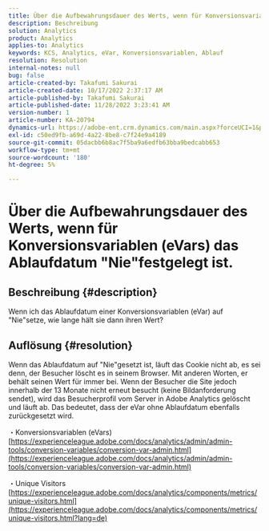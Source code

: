 ```yaml
---
title: Über die Aufbewahrungsdauer des Werts, wenn für Konversionsvariablen (eVars) das Ablaufdatum "Nie"festgelegt ist.
description: Beschreibung
solution: Analytics
product: Analytics
applies-to: Analytics
keywords: KCS, Analytics, eVar, Konversionsvariablen, Ablauf
resolution: Resolution
internal-notes: null
bug: false
article-created-by: Takafumi Sakurai
article-created-date: 10/17/2022 2:37:17 AM
article-published-by: Takafumi Sakurai
article-published-date: 11/28/2022 3:23:41 AM
version-number: 1
article-number: KA-20794
dynamics-url: https://adobe-ent.crm.dynamics.com/main.aspx?forceUCI=1&pagetype=entityrecord&etn=knowledgearticle&id=730c1297-c44d-ed11-bba2-000d3a5c1bcc
exl-id: c50ed9fb-a69d-4a22-8be8-c7f24e9a4189
source-git-commit: 05dacbb6b8ac7f5ba9a6edfb63bba9bedcabb653
workflow-type: tm+mt
source-wordcount: '180'
ht-degree: 5%

---
```


# Über die Aufbewahrungsdauer des Werts, wenn für Konversionsvariablen (eVars) das Ablaufdatum &quot;Nie&quot;festgelegt ist.

## Beschreibung {#description}

Wenn ich das Ablaufdatum einer Konversionsvariablen (eVar) auf &quot;Nie&quot;setze, wie lange hält sie dann ihren Wert?

## Auflösung {#resolution}


Wenn das Ablaufdatum auf &quot;Nie&quot;gesetzt ist, läuft das Cookie nicht ab, es sei denn, der Besucher löscht es in seinem Browser. Mit anderen Worten, er behält seinen Wert für immer bei. Wenn der Besucher die Site jedoch innerhalb der 13 Monate nicht erneut besucht (keine Bildanforderung sendet), wird das Besucherprofil vom Server in Adobe Analytics gelöscht und läuft ab. Das bedeutet, dass der eVar ohne Ablaufdatum ebenfalls zurückgesetzt wird.

・Konversionsvariablen (eVars)
[https://experienceleague.adobe.com/docs/analytics/admin/admin-tools/conversion-variables/conversion-var-admin.html](https://experienceleague.adobe.com/docs/analytics/admin/admin-tools/conversion-variables/conversion-var-admin.html)

・Unique Visitors
[https://experienceleague.adobe.com/docs/analytics/components/metrics/unique-visitors.html](https://experienceleague.adobe.com/docs/analytics/components/metrics/unique-visitors.html?lang=de)
